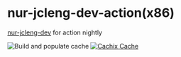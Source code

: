 # nur-jcleng-dev-action(x86)
[nur-jcleng-dev](https://jihulab.com/jcleng/nur-packages.git) for action nightly

![Build and populate cache](https://github.com/jcleng/nur-jcleng-dev-action/workflows/Build%20and%20populate%20cache/badge.svg)
[![Cachix Cache](https://img.shields.io/badge/cachix-jcleng--dev-blue.svg)](https://jcleng-dev.cachix.org)
